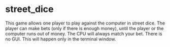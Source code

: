 ﻿# street_dice

This game allows one player to play against the computer in street dice. 
The player can make bets (only if there is enough money), until the player or the computer runs out of money. The CPU will always match your bet. 
There is no GUI. This will happen only in the terminal window.
